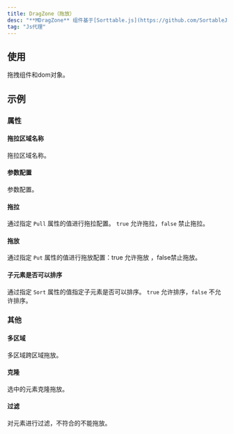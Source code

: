 ```yaml
---
title: DragZone（拖放）
desc: "**MDragZone** 组件基于[Sorttable.js](https://github.com/SortableJS/Sortable)实现的可拖放功能"
tag: "Js代理"
---
```


## 使用

拖拽组件和dom对象。

<masa-example file="Examples.components.drag_zone.Usage"></masa-example>

<app-alert type="info" content='使用前需要引入 `Sorttable.js`：`<script src="https://cdn.masastack.com/npm/sortable/Sortable.min.js"></script>`。'></app-alert>


## 示例

### 属性

#### 拖拉区域名称

拖拉区域名称。

<masa-example file="Examples.components.drag_zone.Group"></masa-example>

#### 参数配置

参数配置。

<masa-example file="Examples.components.drag_zone.Options"></masa-example>

#### 拖拉

通过指定 `Pull` 属性的值进行拖拉配置。 `true` 允许拖拉，`false` 禁止拖拉。

<masa-example file="Examples.components.drag_zone.Pull"></masa-example>

#### 拖放

通过指定 `Put` 属性的值进行拖放配置：true 允许拖放 ，false禁止拖放。

<masa-example file="Examples.components.drag_zone.Put"></masa-example>

#### 子元素是否可以排序

通过指定 `Sort` 属性的值指定子元素是否可以排序。 `true` 允许排序，`false` 不允许排序。

<masa-example file="Examples.components.drag_zone.Sort"></masa-example>

### 其他

#### 多区域

多区域跨区域拖放。

<masa-example file="Examples.components.drag_zone.MultiyZone"></masa-example>

#### 克隆

选中的元素克隆拖放。

<masa-example file="Examples.components.drag_zone.Clone"></masa-example>

#### 过滤

对元素进行过滤，不符合的不能拖放。

<masa-example file="Examples.components.drag_zone.Filter"></masa-example>

